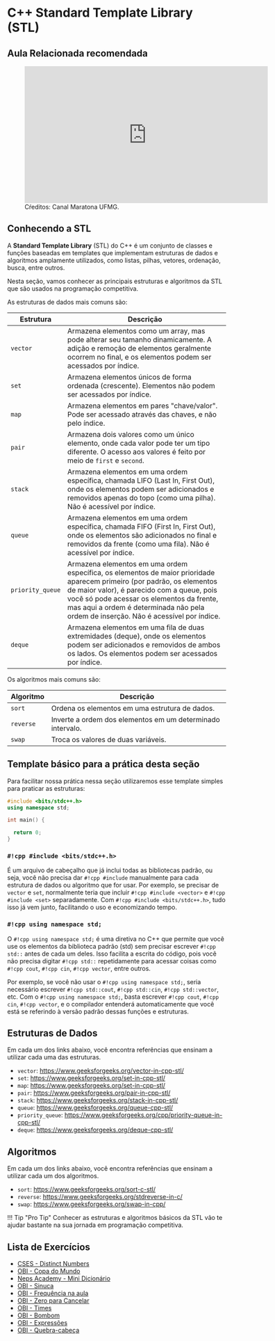 # C++ Standard Template Library (STL)

## Aula Relacionada recomendada

<figure markdown="span" class="left-caption">
  <iframe width="560" height="315" src="https://www.youtube.com/embed/beHruxE8D0M?si=gQICcS7_hceNuraj" title="YouTube video player" frameborder="0" allow="accelerometer; autoplay; clipboard-write; encrypted-media; gyroscope; picture-in-picture; web-share" referrerpolicy="strict-origin-when-cross-origin" allowfullscreen></iframe>
  <figcaption>Cŕeditos: Canal Maratona UFMG.</figcaption>
</figure>

## Conhecendo a STL
A **Standard Template Library** (STL) do C++ é um conjunto de classes e funções baseadas em templates que implementam estruturas de dados e algoritmos amplamente utilizados, como listas, pilhas, vetores, ordenação, busca, entre outros.

Nesta seção, vamos conhecer as principais estruturas e algoritmos da STL que são usados na programação competitiva.

As estruturas de dados mais comuns são:

| Estrutura   | Descrição                            |
| ----------- | ------------------------------------ |
| `vector`    |      Armazena elementos como um array, mas pode alterar seu tamanho dinamicamente. A adição e remoção de elementos geralmente ocorrem no final, e os elementos podem ser acessados por índice.  |
| `set`       |      Armazena elementos únicos de forma ordenada (crescente). Elementos não podem ser acessados por índice. |
| `map`       |  Armazena elementos em pares "chave/valor". Pode ser acessado através das chaves, e não pelo índice. |
| `pair`     |      Armazena dois valores como um único elemento, onde cada valor pode ter um tipo diferente. O acesso aos valores é feito por meio de `first` e `second`. |
| `stack`     |      Armazena elementos em uma ordem específica, chamada LIFO (Last In, First Out), onde os elementos podem ser adicionados e removidos apenas do topo (como uma pilha). Não é acessível por índice. |
| `queue`     |      Armazena elementos em uma ordem específica, chamada FIFO (First In, First Out), onde os elementos são adicionados no final e removidos da frente (como uma fila). Não é acessível por índice. |
| `priority_queue`      |    Armazena elementos em uma ordem específica, os elementos de maior prioridade aparecem primeiro (por padrão, os elementos de maior valor), é parecido com a queue, pois você só pode acessar os elementos da frente, mas aqui a ordem é determinada não pela ordem de inserção. Não é acessível por índice. |
| `deque`     |      Armazena elementos em uma fila de duas extremidades (deque), onde os elementos podem ser adicionados e removidos de ambos os lados. Os elementos podem ser acessados por índice. |


Os algoritmos mais comuns são:

| Algoritmo      | Descrição                          |
| ----------- | ------------------------------------ |
| `sort`       | Ordena os elementos em uma estrutura de dados.  |
| `reverse`       | Inverte a ordem dos elementos em um determinado intervalo. |
| `swap`    | Troca os valores de duas variáveis. |

## Template básico para a prática desta seção

Para facilitar nossa prática nessa seção utilizaremos esse template simples
para praticar as estruturas:

```cpp title="template.cpp" linenums="1"
#include <bits/stdc++.h>
using namespace std;

int main() {

  return 0;
}
```

### `#!cpp #include <bits/stdc++.h>`
É um arquivo de cabeçalho que já inclui todas as bibliotecas padrão, ou seja, você não precisa dar `#!cpp #include` manualmente para cada estrutura de dados ou algoritmo que for usar. Por exemplo, se precisar de `vector` e `set`, normalmente teria que incluir `#!cpp #include <vector>` e `#!cpp #include <set>` separadamente. Com `#!cpp #include <bits/stdc++.h>`, tudo isso já vem junto, facilitando o uso e economizando tempo.

### `#!cpp using namespace std;`
O `#!cpp using namespace std;` é uma diretiva no C++ que permite que você use os elementos da biblioteca padrão (std) sem precisar escrever `#!cpp std::` antes de cada um deles. Isso facilita a escrita do código, pois você não precisa digitar `#!cpp std::` repetidamente para acessar coisas como `#!cpp cout`, `#!cpp cin`, `#!cpp vector`, entre outros.

Por exemplo, se você não usar o `#!cpp using namespace std;`, seria necessário escrever `#!cpp std::cout`, `#!cpp std::cin`, `#!cpp std::vector`, etc. Com o `#!cpp using namespace std;`, basta escrever `#!cpp cout`, `#!cpp cin`, `#!cpp vector`, e o compilador entenderá automaticamente que você está se referindo à versão padrão dessas funções e estruturas.

## Estruturas de Dados
Em cada um dos links abaixo, você encontra referências que ensinam a utilizar cada uma das estruturas.

- ``vector``: <https://www.geeksforgeeks.org/vector-in-cpp-stl/>
- ``set``: <https://www.geeksforgeeks.org/set-in-cpp-stl/>
- ``map``: <https://www.geeksforgeeks.org/set-in-cpp-stl/>
- ``pair``: <https://www.geeksforgeeks.org/pair-in-cpp-stl/>
- ``stack``: <https://www.geeksforgeeks.org/stack-in-cpp-stl/>
- ``queue``: <https://www.geeksforgeeks.org/queue-cpp-stl/>
- ``priority_queue``: <https://www.geeksforgeeks.org/cpp/priority-queue-in-cpp-stl/>
- ``deque``:  <https://www.geeksforgeeks.org/deque-cpp-stl/>

## Algoritmos
Em cada um dos links abaixo, você encontra referências que ensinam a utilizar cada um dos algoritmos.

- ``sort``: <https://www.geeksforgeeks.org/sort-c-stl/>
- ``reverse``: <https://www.geeksforgeeks.org/stdreverse-in-c/>
- ``swap``: <https://www.geeksforgeeks.org/swap-in-cpp/>

!!! Tip "Pro Tip"
    Conhecer as estruturas e algoritmos básicos da STL vão te ajudar bastante na sua jornada em programação competitiva.

## Lista de Exercícios

- [CSES - Distinct Numbers](https://cses.fi/problemset/task/1621)
- [OBI - Copa do Mundo](https://neps.academy/br/exercise/276)
- [Neps Academy - Mini Dicionário](https://neps.academy/br/exercise/2233)
- [OBI - Sinuca](https://neps.academy/br/exercise/492)
- [OBI - Frequência na aula](https://neps.academy/br/exercise/252)
- [OBI - Zero para Cancelar](https://neps.academy/br/exercise/1486)
- [OBI - Times](https://neps.academy/br/exercise/253)
- [OBI - Bombom](https://neps.academy/br/exercise/2070)
- [OBI - Expressões](https://neps.academy/br/exercise/271)
- [OBI - Quebra-cabeça](https://olimpiada.ic.unicamp.br/pratique/p2/2015/f1/quebra/)
